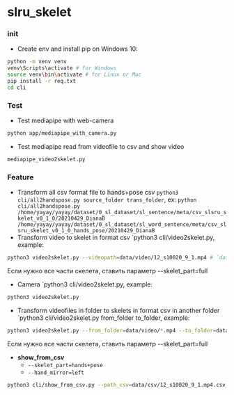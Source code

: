 # slru_skelet

### init
- Create env and install pip on Windows 10:
```bash
python -m venv venv
venv\Scripts\activate # for Windows
source venv\bin\activate # for Linux or Mac
pip install -r req.txt
cd cli
```
### Test
- Test mediapipe with web-camera
```bash
python app/mediapipe_with_camera.py
```
- Test mediapipe read from videofile to csv and show video
```bash
mediapipe_video2skelet.py
```
### Feature

- Transform all csv format file to hands+pose csv `python3 cli/all2handspose.py source_folder trans_folder`, ex: `python cli/all2handspose.py /home/yayay/yayay/dataset/0_sl_dataset/sl_sentence/meta/csv_slsru_skelet_v0_1_0/20210429_DianaB /home/yayay/yayay/dataset/0_sl_dataset/sl_word_sentence/meta/csv_slsru_skelet_v0_1_0_hands_pose/20210429_DianaB`
- Transform video to skelet in format csv  `python3 cli/video2skelet.py, example: 
```bash
python3 video2skelet.py --videopath=data/video/12_s10020_9_1.mp4 # `data/video/12_s10020_9_1.mp4.csv` should appear default. Default hands+pose
```
Если нужно все части скелета, ставить параметр --skelet_part=full
- Camera `python3 cli/video2skelet.py, example: 
```bash
python3 video2skelet.py
```
- Transform videofiles in folder to skelets in format csv in another folder  `python3 cli/video2skelet.py from_folder to_folder, example:
```bash
python3 video2skelet.py --from_folder=data/video/*.mp4 --to_folder=data/csv # default hands+pose
```  
Если нужно все части скелета, ставить параметр --skelet_part=full

- **show_from_csv**
    - `--skelet_part=hands+pose`
    - `--hand_mirror=left`
```bash
python3 cli/show_from_csv.py --path_csv=data/csv/12_s10020_9_1.mp4.csv 
```